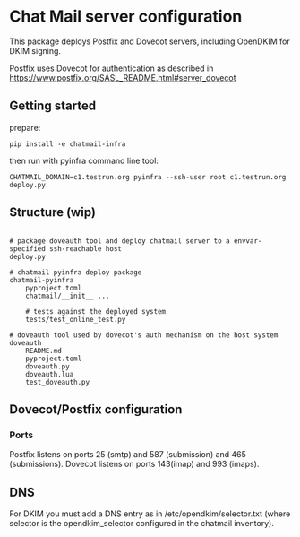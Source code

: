 # Chat Mail server configuration

This package deploys Postfix and Dovecot servers, including OpenDKIM for DKIM signing.

Postfix uses Dovecot for authentication as described in <https://www.postfix.org/SASL_README.html#server_dovecot>

## Getting started 

prepare:

    pip install -e chatmail-infra


then run with pyinfra command line tool: 

    CHATMAIL_DOMAIN=c1.testrun.org pyinfra --ssh-user root c1.testrun.org deploy.py


## Structure (wip)

```

# package doveauth tool and deploy chatmail server to a envvar-specified ssh-reachable host 
deploy.py 

# chatmail pyinfra deploy package 
chatmail-pyinfra 
    pyproject.toml
    chatmail/__init__ ...

    # tests against the deployed system 
    tests/test_online_test.py

# doveauth tool used by dovecot's auth mechanism on the host system 
doveauth
    README.md
    pyproject.toml
    doveauth.py
    doveauth.lua
    test_doveauth.py
```

## Dovecot/Postfix configuration

### Ports

Postfix listens on ports 25 (smtp) and 587 (submission) and 465 (submissions).
Dovecot listens on ports 143(imap) and 993 (imaps).

## DNS

For DKIM you must add a DNS entry as in /etc/opendkim/selector.txt (where selector is the opendkim_selector configured in the chatmail inventory).
